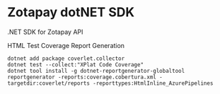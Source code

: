# Zotapay dotNET SDK
.NET SDK for Zotapay API

HTML Test Coverage Report Generation <br/>

```Shell 
dotnet add package coverlet.collector
dotnet test --collect:"XPlat Code Coverage"
dotnet tool install -g dotnet-reportgenerator-globaltool
reportgenerator -reports:coverage.cobertura.xml -targetdir:coverlet/reports -reporttypes:HtmlInline_AzurePipelines
```

